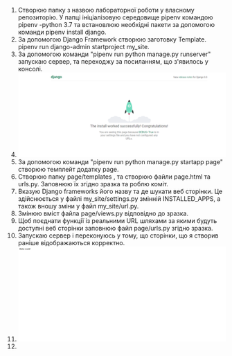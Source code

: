 1. Створюю папку з назвою лабораторної роботи у власному репозиторію. У папці ініціалізовую середовище pipenv командою pipenv -python 3.7 та встановлюю необхідні пакети за допомогою команди pipenv install django.
2. За допомогою Django Framework створюю заготовку Template. pipenv run django-admin startproject my_site.
3. За допомогою команди "pipenv run python manage.py runserver" запускаю сервер, та переходжу за посиланням, що з'явилось у консолі.
4. ![2](https://github.com/IK-31-zdebeliak/IK_31_zdebeljak/blob/master/Lab_3/2.png)
5. За допомогою команди "pipenv run python manage.py startapp page" створюю темплейт додатку page.
6. Створюю папку page/templates , та створюю файли page.html та urls.py. Заповнюю їх згідно зразка та роблю коміт.
7. Вказую Django frameworks його назву та де шукати веб сторінки. Це здійснюється у файлі my_site/settings.py змінній INSTALLED_APPS, а також вношу зміни у файл my_site/url.py.
8. Змінюю вміст файла page/views.py відповідно до зразка.
9. Щоб поєднати функції із реальними URL шляхами за якими будуть доступні веб сторінки заповнюю файл page/urls.py згідно зразка.
10. Запускаю сервер і переконуюсь у тому, що сторінки, що я створив раніше відображаються корректно.
12. ![3](https://github.com/IK-31-zdebeliak/IK_31_zdebeljak/blob/master/Lab_3/3.png)
13. 